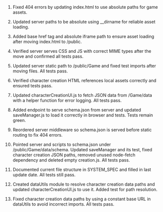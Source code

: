 1. Fixed 404 errors by updating index.html to use absolute paths for game assets.
2. Updated server paths to be absolute using __dirname for reliable asset loading.
3. Added base href tag and absolute iframe path to ensure asset loading after moving index.html to /public.
4. Verified server serves CSS and JS with correct MIME types after the move and confirmed all tests pass.

5. Updated server static path to /public/Game and fixed test imports after moving files. All tests pass.
6. Verified character creation HTML references local assets correctly and ensured tests pass.
7. Updated characterCreationUI.js to fetch JSON data from /Game/data with a helper function for error logging. All tests pass.
8. Added endpoint to serve schema.json from server and updated saveManager.js to load it correctly in browser and tests. Tests remain green.
9. Reordered server middleware so schema.json is served before static routing to fix 404 errors.
10. Pointed server and scripts to schema.json under /public/Game/data/schema. Updated saveManager and its test, fixed character creation JSON paths, removed unused node-fetch dependency and deleted empty creation.js. All tests pass.
11. Documented current file structure in SYSTEM_SPEC and filled in last update date. All tests still pass.
12. Created dataUtils module to resolve character creation data paths and updated characterCreationUI.js to use it. Added test for path resolution.


13. Fixed character creation data paths by using a constant base URL in dataUtils to avoid incorrect imports. All tests pass.
